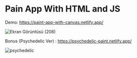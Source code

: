 # Pain App With HTML and JS

Demo: https://paint-app-with-canvas.netlify.app/

![Ekran Görüntüsü (208)](https://user-images.githubusercontent.com/81578763/172724102-d1cac991-8ebf-41a3-9b95-2bee8f7eec89.png)


Bonus (Psychedelic Ver) : https://psychedelic-paint.netlify.app/

![psychedelic](https://user-images.githubusercontent.com/81578763/172733423-04a01724-0280-496a-98d2-e5496b9b24e3.gif)


